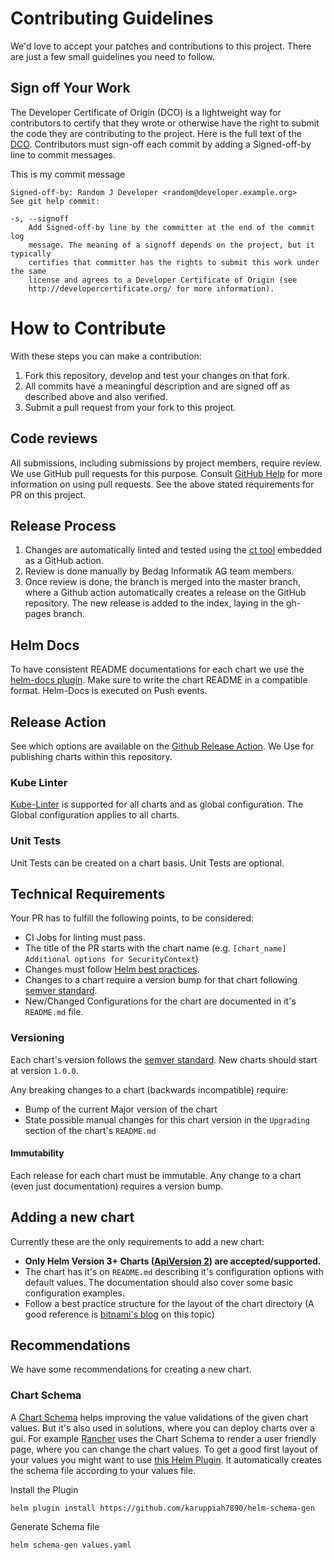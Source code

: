 # Contributing Guidelines

We'd love to accept your patches and contributions to this project. There are just a few small guidelines you need to follow.

## Sign off Your Work

The Developer Certificate of Origin (DCO) is a lightweight way for contributors to certify that they wrote or otherwise have the right to submit the code they are contributing to the project. Here is the full text of the [DCO](./DCO). Contributors must sign-off each commit by adding a Signed-off-by line to commit messages.

This is my commit message

```
Signed-off-by: Random J Developer <random@developer.example.org>
See git help commit:

-s, --signoff
    Add Signed-off-by line by the committer at the end of the commit log
    message. The meaning of a signoff depends on the project, but it typically
    certifies that committer has the rights to submit this work under the same
    license and agrees to a Developer Certificate of Origin (see
    http://developercertificate.org/ for more information).
```

# How to Contribute

With these steps you can make a contribution:

  1. Fork this repository, develop and test your changes on that fork.
  2. All commits have a meaningful description and are signed off as described above and also verified.
  3. Submit a pull request from your fork to this project.

## Code reviews

All submissions, including submissions by project members, require review. We use GitHub pull requests for this purpose. Consult [GitHub Help](https://help.github.com/articles/about-pull-requests/) for more information on using pull requests. See the above stated requirements for PR on this project.

## Release Process

  1. Changes are automatically linted and tested using the [ct tool](https://github.com/helm/chart-testing) embedded as a GitHub action.
  2. Review is done manually by Bedag Informatik AG team members.
  3. Once review is done, the branch is merged into the master branch, where a Github action automatically creates a release on the GitHub repository. The new release is added to the index, laying in the gh-pages branch.

## Helm Docs

To have consistent README documentations for each chart we use the [helm-docs plugin](https://github.com/norwoodj/helm-docs). Make sure to write the chart README in a compatible format. Helm-Docs is executed on Push events.


## Release Action

See which options are available on the [Github Release Action](https://github.com/buttahtoast/helm-release-action). We Use for publishing charts within this repository.

### Kube Linter

[Kube-Linter](https://github.com/stackrox/kube-linter) is supported for all charts and as global configuration. The Global configuration applies to all charts.

### Unit Tests

Unit Tests can be created on a chart basis. Unit Tests are optional.

## Technical Requirements

Your PR has to fulfill the following points, to be considered:

  * CI Jobs for linting must pass.
  * The title of the PR starts with the chart name (e.g. `[chart_name] Additional options for SecurityContext`)
  * Changes must follow [Helm best practices](https://helm.sh/docs/chart_best_practices/).
  * Changes to a chart require a version bump for that chart following [semver standard](https://semver.org/).
  * New/Changed Configurations for the chart are documented in it's `README.md` file.

### Versioning

Each chart's version follows the [semver standard](https://semver.org/). New charts should start at version `1.0.0`.

Any breaking changes to a chart (backwards incompatible) require:

  * Bump of the current Major version of the chart
  * State possible manual changes for this chart version in the `Upgrading` section of the chart's `README.md`

#### Immutability

Each release for each chart must be immutable. Any change to a chart (even just documentation) requires a version bump.

## Adding a new chart

Currently these are the only requirements to add a new chart:

  * **Only Helm Version 3+ Charts ([ApiVersion 2](https://helm.sh/docs/topics/v2_v3_migration/)) are accepted/supported.**
  * The chart has it's on `README.md` describing it's configuration options with default values. The documentation should also cover  some basic configuration examples.
  * Follow a best practice structure for the layout of the chart  directory (A good reference is [bitnami's blog](https://docs.bitnami.com/tutorials/production-ready-charts/) on this topic)

## Recommendations

We have some recommendations for creating a new chart.

### Chart Schema

A [Chart Schema](https://helm.sh/docs/topics/charts#schema-files) helps improving the value validations of the given chart values. But it's also used in solutions, where you can deploy charts over a gui. For example [Rancher](https://rancher.com/products/rancher/) uses the Chart Schema to render a user friendly page, where you can change the chart values. To get a good first layout of your values you might want to use [this Helm Plugin](https://github.com/karuppiah7890/helm-schema-gen). It automatically creates the schema file according to your values file.

Install the Plugin

```
helm plugin install https://github.com/karuppiah7890/helm-schema-gen
```

Generate Schema file

```
helm schema-gen values.yaml
```
